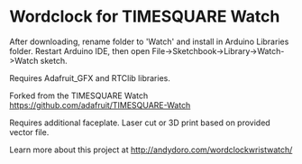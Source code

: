 Wordclock for TIMESQUARE Watch
================

After downloading, rename folder to 'Watch' and install in Arduino Libraries folder. Restart Arduino IDE, then open File->Sketchbook->Library->Watch->Watch sketch.

Requires Adafruit_GFX and RTClib libraries.

Forked from the TIMESQUARE Watch https://github.com/adafruit/TIMESQUARE-Watch

Requires additional faceplate. Laser cut or 3D print based on provided vector file.

Learn more about this project at http://andydoro.com/wordclockwristwatch/

